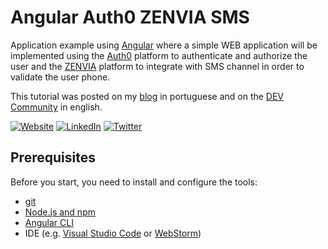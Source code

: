 # Angular Auth0 ZENVIA SMS


Application example using [Angular](https://angular.io/) where a simple WEB application will be implemented using the [Auth0](https://auth0.com/) platform to authenticate and authorize the user and the [ZENVIA](https://www.zenvia.com/) platform to integrate with SMS channel in order to validate the user phone.

This tutorial was posted on my [blog](https://rodrigo.kamada.com.br/blog/validando-o-telefone-do-usuario-por-sms-no-auth0-usando-a-zenvia) in portuguese and on the [DEV Community]() in english.



[![Website](https://shields.braskam.com/v1/shields?name=website&format=rectangle&size=small&radius=5)](https://rodrigo.kamada.com.br)
[![LinkedIn](https://shields.braskam.com/v1/shields?name=linkedin&format=rectangle&size=small&radius=5)](https://www.linkedin.com/in/rodrigokamada)
[![Twitter](https://shields.braskam.com/v1/shields?name=twitter&format=rectangle&size=small&radius=5&socialAccount=rodrigokamada)](https://twitter.com/rodrigokamada)



## Prerequisites


Before you start, you need to install and configure the tools:

* [git](https://git-scm.com/)
* [Node.js and npm](https://nodejs.org/)
* [Angular CLI](https://angular.io/cli)
* IDE (e.g. [Visual Studio Code](https://code.visualstudio.com/) or [WebStorm](https://www.jetbrains.com/webstorm/))
